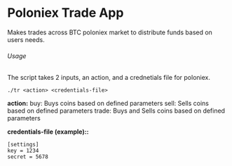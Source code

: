 # Poloniex Trade App

Makes trades across BTC poloniex market to distribute funds based on users needs.

###### Usage

The script takes 2 inputs, an action, and a crednetials file for poloniex. 

```./tr <action> <credentials-file>```

**action:**
	buy: Buys coins based on defined parameters
	sell: Sells coins based on defined parameters
	trade: Buys and Sells coins based on defined parameters

**credentials-file (example)::**

```
[settings]
key = 1234
secret = 5678
```




